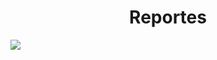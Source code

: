 <h1 align="center">Reportes</h1>
<img src='https://github.com/user-attachments/assets/1f4769d1-fd2e-4def-aa94-759234356c98'>
